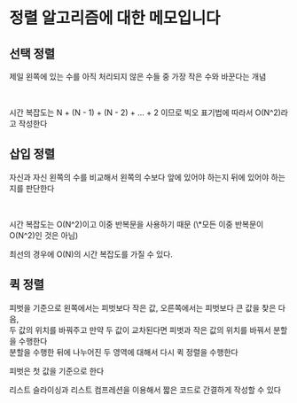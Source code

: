 # 정렬 알고리즘에 대한 메모입니다

## 선택 정렬

<p>제일 왼쪽에 있는 수를 아직 처리되지 않은 수들 중 가장 작은 수와 바꾼다는 개념 </p>
<br />
<p>시간 복잡도는 N + (N - 1) + (N - 2) + ... + 2 이므로 빅오 표기법에 따라서 O(N^2)라고 작성한다</p>

## 삽입 정렬

<p>자신과 자신 왼쪽의 수를 비교해서 왼쪽의 수보다 앞에 있어야 하는지 뒤에 있어야 하는지를 판단한다</p>
<br />

<p>시간 복잡도는 O(N^2)이고 이중 반복문을 사용하기 때문 (\*모든 이중 반복문이 O(N^2)인 것은 아님)</p>
<p>최선의 경우에 O(N)의 시간 복잡도를 가질 수 있다.</p>

## 퀵 정렬

<p>피벗을 기준으로 왼쪽에서는 피벗보다 작은 값, 오른쪽에서는 피벗보다 큰 값을 찾은 다음,<br/> 두 값의 위치를 바꿔주고 만약 두 값이 교차된다면 피벗과 작은 값의 위치를 바꿔서 분할을 수행한다<br />분할을 수행한 뒤에 나누어진 두 영역에 대해서 다시 퀵 정렬을 수행한다</p>

<p>피벗은 첫 값을 기준으로 한다</p>
<p>리스트 슬라이싱과 리스트 컴프레션을 이용해서 짧은 코드로 간결하게 작성할 수 있다</p>